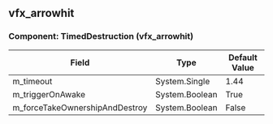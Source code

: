 ## vfx_arrowhit

### Component: TimedDestruction (vfx_arrowhit)

|Field|Type|Default Value|
|-----|----|-------------|
|m_timeout|System.Single|1.44|
|m_triggerOnAwake|System.Boolean|True|
|m_forceTakeOwnershipAndDestroy|System.Boolean|False|

